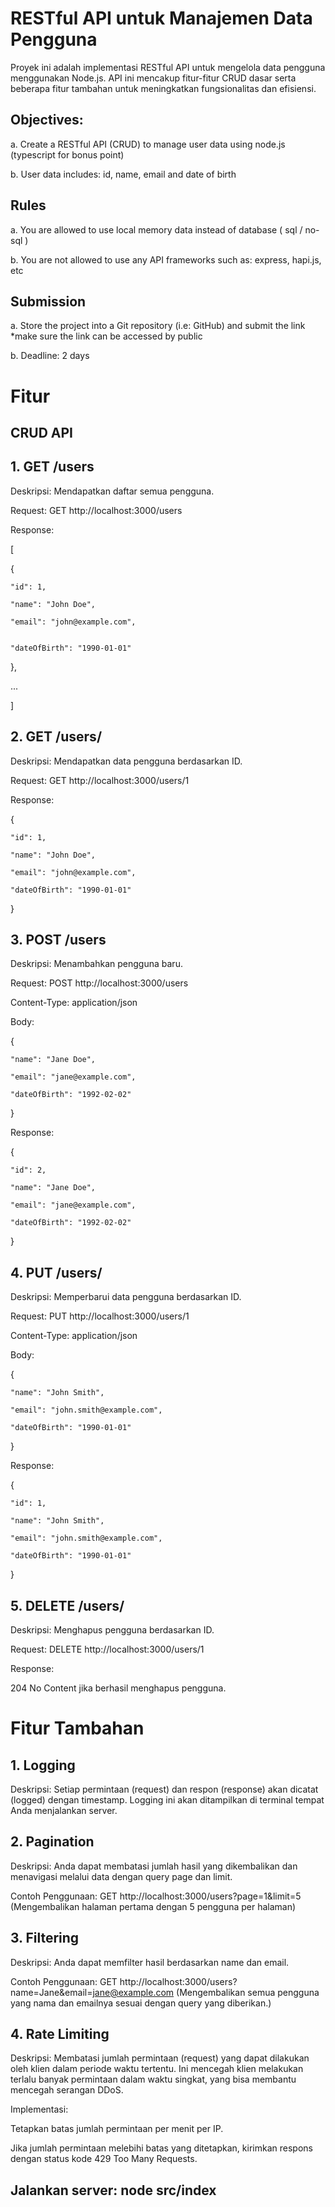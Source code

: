 # RESTful API untuk Manajemen Data Pengguna
Proyek ini adalah implementasi RESTful API untuk mengelola data pengguna menggunakan Node.js. API ini mencakup fitur-fitur CRUD dasar serta beberapa fitur tambahan untuk meningkatkan fungsionalitas dan efisiensi.

## Objectives:

a. Create a RESTful API (CRUD) to manage user data using node.js (typescript for
bonus point)

b. User data includes: id, name, email and date of birth

## Rules

a. You are allowed to use local memory data instead of database ( sql / no-sql )

b. You are not allowed to use any API frameworks such as: express, hapi.js, etc

## Submission

a. Store the project into a Git repository (i.e: GitHub) and submit the link
*make sure the link can be accessed by public

b. Deadline: 2 days

# Fitur
## CRUD API

## 1. GET /users

Deskripsi: Mendapatkan daftar semua pengguna.

Request: GET http://localhost:3000/users

Response:

[

  {
  
    "id": 1,
    
    "name": "John Doe",
    
    "email": "john@example.com",

    
    "dateOfBirth": "1990-01-01"
  },
  
  ...
  
]

## 2. GET /users/

Deskripsi: Mendapatkan data pengguna berdasarkan ID.

Request: GET http://localhost:3000/users/1

Response:

  {
  
    "id": 1,
    
    "name": "John Doe",
    
    "email": "john@example.com",
    
    "dateOfBirth": "1990-01-01"
    
  }

## 3. POST /users

Deskripsi: Menambahkan pengguna baru.

Request: POST http://localhost:3000/users

Content-Type: application/json

Body:

  {
  
    "name": "Jane Doe",
    
    "email": "jane@example.com",
    
    "dateOfBirth": "1992-02-02"
    
  }

Response:

  {
  
    "id": 2,
    
    "name": "Jane Doe",
    
    "email": "jane@example.com",
    
    "dateOfBirth": "1992-02-02"
    
  }

## 4. PUT /users/

Deskripsi: Memperbarui data pengguna berdasarkan ID.

Request: PUT http://localhost:3000/users/1

Content-Type: application/json

Body:

  {
  
    "name": "John Smith",
    
    "email": "john.smith@example.com",
    
    "dateOfBirth": "1990-01-01"
    
  }

Response:

  {
  
    "id": 1,
    
    "name": "John Smith",
    
    "email": "john.smith@example.com",
    
    "dateOfBirth": "1990-01-01"
    
  }

## 5. DELETE /users/

Deskripsi: Menghapus pengguna berdasarkan ID.

Request: DELETE http://localhost:3000/users/1

Response:

204 No Content jika berhasil menghapus pengguna.


# Fitur Tambahan

## 1. Logging

Deskripsi: Setiap permintaan (request) dan respon (response) akan dicatat (logged) dengan timestamp. Logging ini akan ditampilkan di terminal tempat Anda menjalankan server.

## 2. Pagination

Deskripsi: Anda dapat membatasi jumlah hasil yang dikembalikan dan menavigasi melalui data dengan query page dan limit.

Contoh Penggunaan: GET http://localhost:3000/users?page=1&limit=5 (Mengembalikan halaman pertama dengan 5 pengguna per halaman)


## 3. Filtering

Deskripsi: Anda dapat memfilter hasil berdasarkan name dan email.

Contoh Penggunaan: GET http://localhost:3000/users?name=Jane&email=jane@example.com (Mengembalikan semua pengguna yang nama dan emailnya sesuai dengan query yang diberikan.)

## 4. Rate Limiting

Deskripsi: Membatasi jumlah permintaan (request) yang dapat dilakukan oleh klien dalam periode waktu tertentu. Ini mencegah klien melakukan terlalu banyak permintaan dalam waktu singkat, yang bisa membantu mencegah serangan DDoS.

Implementasi:

Tetapkan batas jumlah permintaan per menit per IP.

Jika jumlah permintaan melebihi batas yang ditetapkan, kirimkan respons dengan status kode 429 Too Many Requests.


## Jalankan server: node src/index
